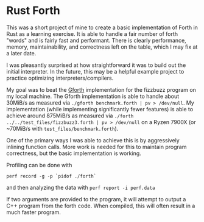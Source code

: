 # Rust Forth

This was a short project of mine to create a basic implementation of Forth in Rust as a learning exercise. It is able to handle a fair number of forth "words" and is fairly fast and performant. There is clearly performance, memory, maintainability, and correctness left on the table, which I may fix at a later date.

I was pleasantly surprised at how straightforward it was to build out the initial interpreter. In the future, this may be a helpful example project to practice optimizing interpreters/compilers.

My goal was to beat the [Gforth](https://www.gnu.org/software/gforth/) implementation for the fizzbuzz program on my local machine. The Gforth implementation is able to handle about 30MiB/s as measured via `./gforth benchmark.forth | pv > /dev/null`.
My implementation (while implementing significantly fewer features) is able to achieve around 875MiB/s as measured via `./forth ../../test_files/fizzbuzz3.forth | pv > /dev/null` on a Ryzen 7900X (or ~70MiB/s with `test_files/benchmark.forth`).

One of the primary ways I was able to achieve this is by aggressively inlining function calls. More work is needed for this to maintain program correctness, but the basic implementation is working.

Profiling can be done with
```
perf record -g -p `pidof ./forth`
```
and then analyzing the data with `perf report -i perf.data`

If two arguments are provided to the program, it will attempt to output a C++ program from the forth code. When compiled, this will often result in a much faster program.